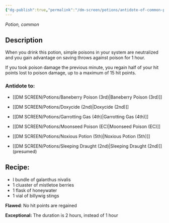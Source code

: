 ```yaml
---
{"dg-publish":true,"permalink":"/dm-screen/potions/antidote-of-common-poisons-1st/"}
---
```


*Potion, common* 

## Description
When you drink this potion, simple poisons in your system are neutralized and you gain advantage on saving throws against poison for 1 hour. 

If you took poison damage the previous minute, you regain half of your hit points lost to poison damage, up to a maximum of 15 hit points.

### Antidote to: 
- [[DM SCREEN/Potions/Baneberry Poison (3rd)\|Baneberry Poison (3rd)]]
- [[DM SCREEN/Potions/Doxycide (2nd)\|Doxycide (2nd)]] 
- [[DM SCREEN/Potions/Garrotting Gas (4th)\|Garrotting Gas (4th)]] 
- [[DM SCREEN/Potions/Moonseed Poison (EC)\|Moonseed Poison (EC)]]
- [[DM SCREEN/Potions/Noxious Potion (5th)\|Noxious Potion (5th)]]

- [[DM SCREEN/Potions/Sleeping Draught (2nd)\|Sleeping Draught (2nd)]] (presumed)

## Recipe:

- I bundle of galanthus nivalis
- 1 cluaster of mistletoe berries
- 1 flask of honeywater
- 1 vial of billywig stings

**Flawed**:
No hit points are regained

**Exceptional:** 
The duration is 2 hours, instead of 1 hour